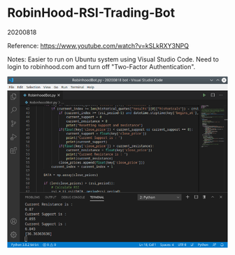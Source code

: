 # RobinHood-RSI-Trading-Bot
20200818

Reference: 
https://www.youtube.com/watch?v=kSLkRXY3NPQ

Notes:
Easier to run on Ubuntu system using Visual Studio Code.
Need to login to robinhood.com and turn off "Two-Factor Authentication".

![Alt text](./bought_a_share.png)
